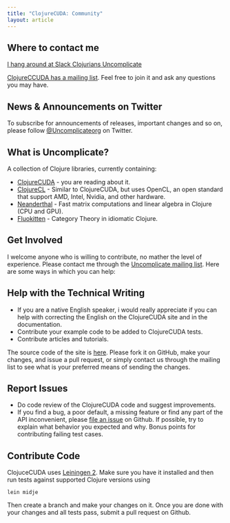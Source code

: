 ```yaml
---
title: "ClojureCUDA: Community"
layout: article
---
```


## Where to contact me

[I hang around at Slack Clojurians Uncomplicate](https://clojurians.slack.com/messages/uncomplicate/details/)

[ClojureCCUDA has a mailing list](https://groups.google.com/forum/#!forum/uncomplicate). Feel free to join it and ask any questions you may have.

## News & Announcements on Twitter

To subscribe for announcements of releases, important changes and so on, please follow [@Uncomplicateorg](https://twitter.com/#!/uncomplicateorg) on Twitter.

## What is Uncomplicate?

A collection of Clojure libraries, currently containing:

* [ClojureCUDA](https://clojurecuda.uncomplicate.org) - you are reading about it.
* [ClojureCL](https://clojurecl.uncomplicate.org) - Similar to ClojureCUDA, but uses OpenCL, an open standard that support AMD, Intel, Nvidia, and other hardware.
* [Neanderthal](https://neanderthal.uncomplicate.org) - Fast matrix computations and linear algebra in Clojure (CPU and GPU).
* [Fluokitten](https://fluokitten.uncomplicate.org) - Category Theory in idiomatic Clojure.

## Get Involved

I welcome anyone who is willing to contribute, no mather the level of experience. Please contact me through the [Uncomplicate mailing list](https://groups.google.com/forum/#!forum/uncomplicate).
Here are some ways in which you can help:

## Help with the Technical Writing

* If you are a native English speaker, i would really appreciate if you can help with correcting the English on the ClojureCUDA site and in the  documentation.
* Contribute your example code to be added to ClojureCUDA tests.
* Contribute articles and tutorials.

The source code of the site is [here](https://github.com/uncomplicate/clojurecuda/tree/gh-pages). Please fork it on GitHub, make your changes, and issue a pull request, or simply contact us through the mailing list to see what is your preferred means of sending the changes.

## Report Issues

* Do code review of the ClojureCUDA code and suggest improvements.
* If you find a bug, a poor default, a missing feature or find any part of the API inconvenient, please [file an issue](https://github.com/uncomplicate/clojurecuda/issues) on Github.
If possible, try to explain what behavior you expected and why. Bonus points for contributing failing test cases.

## Contribute Code

ClojuceCUDA uses [Leiningen 2](https://github.com/technomancy/leiningen/blob/master/doc/TUTORIAL.md). Make sure you have it installed and then run tests against supported Clojure versions using

    lein midje

Then create a branch and make your changes on it. Once you are done with your changes and all tests pass, submit a pull request on Github.
